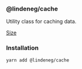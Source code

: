 ### @lindeneg/cache

Utility class for caching data.

[Size](https://bundlephobia.com/package/@lindeneg/cache)

### Installation

`yarn add @lindeneg/cache`

